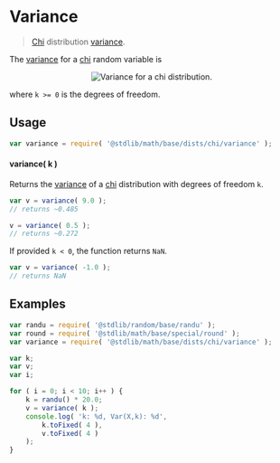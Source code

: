# Variance

> [Chi][chi-distribution] distribution [variance][variance].

<!-- Section to include introductory text. Make sure to keep an empty line after the intro `section` element and another before the `/section` close. -->

<section class="intro">

The [variance][variance] for a [chi][chi-distribution] random variable is

<!-- <equation class="equation" label="eq:chi_variance" align="center" raw="\operatorname{Var}\left( X \right) = k - \mathbb{E}\left[ X \right]^2" alt="Variance for a chi distribution."> -->

<div class="equation" align="center" data-raw-text="\operatorname{Var}\left( X \right) = k - \mathbb{E}\left[ X \right]^2" data-equation="eq:chi_variance">
    <img src="https://cdn.rawgit.com/stdlib-js/stdlib/6c7e930588674097b03b3201c5d368532bba6c67/lib/node_modules/@stdlib/math/base/dists/chi/variance/docs/img/equation_chi_variance.svg" alt="Variance for a chi distribution.">
    <br>
</div>

<!-- </equation> -->

where `k >= 0` is the degrees of freedom.

</section>

<!-- /.intro -->

<!-- Package usage documentation. -->

<section class="usage">

## Usage

```javascript
var variance = require( '@stdlib/math/base/dists/chi/variance' );
```

#### variance( k )

Returns the [variance][variance] of a [chi][chi-distribution] distribution with degrees of freedom `k`.

```javascript
var v = variance( 9.0 );
// returns ~0.485

v = variance( 0.5 );
// returns ~0.272
```

If provided `k < 0`, the function returns `NaN`.

```javascript
var v = variance( -1.0 );
// returns NaN
```

</section>

<!-- /.usage -->

<!-- Package usage notes. Make sure to keep an empty line after the `section` element and another before the `/section` close. -->

<section class="notes">

</section>

<!-- /.notes -->

<!-- Package usage examples. -->

<section class="examples">

## Examples

```javascript
var randu = require( '@stdlib/random/base/randu' );
var round = require( '@stdlib/math/base/special/round' );
var variance = require( '@stdlib/math/base/dists/chi/variance' );

var k;
var v;
var i;

for ( i = 0; i < 10; i++ ) {
    k = randu() * 20.0;
    v = variance( k );
    console.log( 'k: %d, Var(X,k): %d',
        k.toFixed( 4 ),
        v.toFixed( 4 )
    );
}
```

</section>

<!-- /.examples -->

<!-- Section to include cited references. If references are included, add a horizontal rule *before* the section. Make sure to keep an empty line after the `section` element and another before the `/section` close. -->

<section class="references">

</section>

<!-- /.references -->

<!-- Section for all links. Make sure to keep an empty line after the `section` element and another before the `/section` close. -->

<section class="links">

[chi-distribution]: https://en.wikipedia.org/wiki/Chi_distribution

[variance]: https://en.wikipedia.org/wiki/Variance

</section>

<!-- /.links -->
